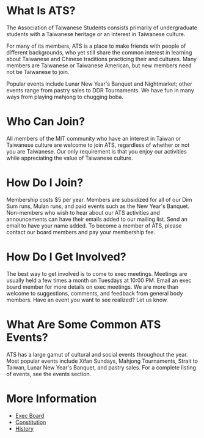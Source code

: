 # What Is ATS?

The Association of Taiwanese Students consists primarily of undergraduate students with a Taiwanese heritage or an interest in Taiwanese culture.

For many of its members, ATS is a place to make friends with people of different backgrounds, who yet still share the common interest in learning about Taiwanese and Chinese traditions practicing their and cultures. Many members are Taiwanese or Taiwanese American, but new members need not be Taiwanese to join.

Popular events include Lunar New Year's Banquet and Nightmarket; other events range from pastry sales to DDR Tournaments. We have fun in many ways from playing mahjong to chugging boba.

# Who Can Join?

All members of the MIT community who have an interest in Taiwan or Taiwanese culture are welcome to join ATS, regardless of whether or not you are Taiwanese. Our only requirement is that you enjoy our activities while appreciating the value of Taiwanese culture.

# How Do I Join?

Membership costs $5 per year. Members are subsidized for all of our Dim Sum runs, Mulan runs, and paid events such as the New Year's Banquet. Non-members who wish to hear about our ATS activities and announcements can have their emails added to our mailing list. Send an email to have your name added. To become a member of ATS, please contact our board members and pay your membership fee.

# How Do I Get Involved?

The best way to get involved is to come to exec meetings. Meetings are usually held a few times a month on Tuesdays at 10:00 PM. Email an exec board member for more details on exec meetings. We are more than welcome to suggestions, comments, and feedback from general body members. Have an event you want to see realized? Let us know.

# What Are Some Common ATS Events?

ATS has a large gamut of cultural and social events throughout the year. Most popular events include Xifan Sundays, Mahjong Tournaments, Strait to Taiwan, Lunar New Year's Banquet, and pastry sales. For a complete listing of events, see the events section.

# More Information

- [Exec Board](/exec/)
- [Constitution](/constitution/)
- [History](/history/)
